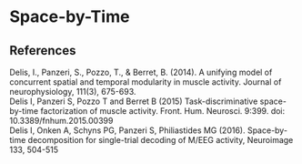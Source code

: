 # Space-by-Time

 ## References <br>
 Delis, I., Panzeri, S., Pozzo, T., & Berret, B. (2014). A unifying model of concurrent spatial and temporal modularity in muscle activity. Journal of neurophysiology, 111(3), 675-693. <br>
 Delis I, Panzeri S, Pozzo T and Berret B (2015) Task-discriminative space-by-time factorization of muscle activity. Front. Hum. Neurosci. 9:399. doi: 10.3389/fnhum.2015.00399<br>
 Delis I, Onken A, Schyns PG, Panzeri S, Philiastides MG (2016). Space-by-time decomposition for single-trial decoding of M/EEG activity, Neuroimage 133, 504-515
